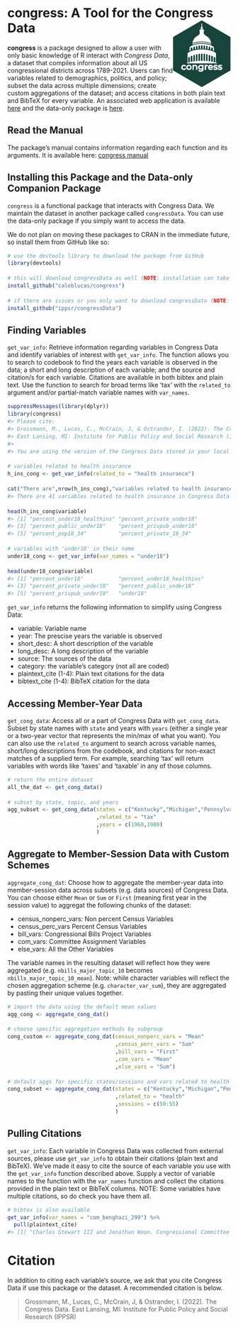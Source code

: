 
<!-- README.md is generated from README.Rmd. Please edit that file -->

# congress: A Tool for the Congress Data <img src="figures/congress.png" height="150" align="right"/>

**congress** is a package designed to allow a user with only basic
knowledge of R interact with *Congress Data*, a dataset that compiles
information about all US congressional districts across 1789-2021. Users
can find variables related to demographics, politics, and policy; subset
the data across multiple dimensions; create custom aggregations of the
dataset; and access citations in both plain text and BibTeX for every
variable. An associated web application is available
[here](https://congress.ippsr.msu.edu/congress/) and the data-only
package is [here](https://github.com/IPPSR/congressData).

## Read the Manual

The package’s manual contains information regarding each function and
its arguments. It is available here: [congress
manual](congress_1.0_manual.pdf)

## Installing this Package and the Data-only Companion Package

`congress` is a functional package that interacts with Congress Data. We
maintain the dataset in another package called `congressData`. You can
use the data-only package if you simply want to access the data.

We do not plan on moving these packages to CRAN in the immediate future,
so install them from GitHub like so:

``` r
# use the devtools library to download the package from GitHub
library(devtools)

# this will download congressData as well (NOTE: installation can take several minutes)
install_github("caleblucas/congress")

# if there are issues or you only want to download congressData (NOTE: installation can take several minutes)
install_github("ippsr/congressData")
```

## Finding Variables

`get_var_info`: Retrieve information regarding variables in Congress
Data and identify variables of interest with `get_var_info`. The
function allows you to search to codebook to find the years each
variable is observed in the data; a short and long description of each
variable; and the source and citation/s for each variable. Citations are
available in both bibtex and plain text. Use the function to search for
broad terms like ‘tax’ with the `related_to` argument and/or
partial-match variable names with `var_names`.

``` r
suppressMessages(library(dplyr))
library(congress)
#> Please cite:
#> Grossmann, M., Lucas, C., McCrain, J, & Ostrander, I. (2022). The Congress Data.
#> East Lansing, MI: Institute for Public Policy and Social Research (IPPSR).
#> 
#> You are using the version of the Congress Data stored in your local copy of congressData. Running `congressData::get_congress_version()` will print your local version number.

# variables related to health insurance
h_ins_cong <- get_var_info(related_to = "health insurance")

cat("There are",nrow(h_ins_cong),"variables related to health insurance in Congress Data")
#> There are 41 variables related to health insurance in Congress Data

head(h_ins_cong$variable)
#> [1] "percent_under18_healthins" "percent_private_under18"  
#> [3] "percent_public_under18"    "percent_privpub_under18"  
#> [5] "percent_pop18_34"          "percent_private_18_34"

# variables with 'under18' in their name
under18_cong <- get_var_info(var_names = "under18")

head(under18_cong$variable)
#> [1] "percent_under18"           "percent_under18_healthins"
#> [3] "percent_private_under18"   "percent_public_under18"   
#> [5] "percent_privpub_under18"   "under18"
```

`get_var_info` returns the following information to simplify using
Congress Data:

-   variable: Variable name
-   year: The prescise years the variable is observed
-   short_desc: A short description of the variable
-   long_desc: A long description of the variable
-   source: The sources of the data
-   category: the variable’s category (not all are coded)
-   plaintext_cite (1-4): Plain text citations for the data
-   bibtext_cite (1-4): BibTeX citation for the data

## Accessing Member-Year Data

`get_cong_data`: Access all or a part of Congress Data with
`get_cong_data`. Subset by state names with `state` and years with
`years` (either a single year or a two-year vector that represents the
min/max of what you want). You can also use the `related_to` argument to
search across variable names, short/long descriptions from the codebook,
and citations for non-exact matches of a supplied term. For example,
searching ‘tax’ will return variables with words like ‘taxes’ and
‘taxable’ in any of those columns.

``` r
# return the entire dataset
all_the_dat <- get_cong_data()

# subset by state, topic, and years
agg_subset <- get_cong_data(states = c("Kentucky","Michigan","Pennsylvania")
                            ,related_to = "tax"
                            ,years = c(1960,1980)
                            )
```

## Aggregate to Member-Session Data with Custom Schemes

`aggregate_cong_dat`: Choose how to aggregate the member-year data into
member-session data across subsets (e.g. data sources) of Congress Data.
You can choose either `Mean` or `Sum` or `First` (meaning first year in
the session value) to aggregat the following chunks of the dataset:

-   census_nonperc_vars: Non percent Census Variables
-   census_perc_vars Percent Census Variables
-   bill_vars: Congressional Bills Project Variables
-   com_vars: Committee Assignment Variables
-   else_vars: All the Other Variables

The variable names in the resulting dataset will reflect how they were
aggregated (e.g. `nbills_major_topic_10` becomes
`nbills_major_topic_10_mean`). Note: while character variables will
reflect the chosen aggregation scheme (e.g. `character_var_sum`), they
are aggregated by pasting their unique values together.

``` r
# import the data using the default mean values
agg_cong <- aggregate_cong_dat()

# choose specific aggregation methods by subgroup
cong_custom <- aggregate_cong_dat(census_nonperc_vars = "Mean"
                                  ,census_perc_vars = "Sum"
                                  ,bill_vars = "First"
                                  ,com_vars = "Mean"
                                  ,else_vars = "Sum")

# default aggs for specific states/sessions and vars related to health
cong_subset <- aggregate_cong_dat(states = c("Kentucky","Michigan","Pennsylvania")
                                  ,related_to = "health"
                                  ,sessions = c(50:55)
                                  )
```

## Pulling Citations

`get_var_info`: Each variable in Congress Data was collected from
external sources, please use `get_var_info` to obtain their citations
(plain text and BibTeX). We’ve made it easy to cite the source of each
variable you use with the `get_var_info` function described above.
Supply a vector of variable names to the function with the `var_names`
function and collect the citations provided in the plain text or BibTeX
columns. NOTE: Some variables have multiple citations, so do check you
have them all.

``` r
# bibtex is also available
get_var_info(var_names = "com_benghazi_299") %>%
  pull(plaintext_cite)
#> [1] "Charles Stewart III and Jonathan Woon. Congressional Committee Assignments, 103rd to 114th Congresses, 1993--2017: House of Representatives, 2017.\n"
```

# Citation

In addition to citing each variable’s source, we ask that you cite
Congress Data if use this package or the dataset. A recommended citation
is below.

> Grossmann, M., Lucas, C., McCrain, J, & Ostrander, I. (2022). The
> Congress Data. East Lansing, MI: Institute for Public Policy and
> Social Research (IPPSR)
